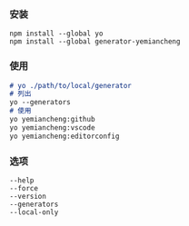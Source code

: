 ### 安装
```
npm install --global yo
npm install --global generator-yemiancheng
```

### 使用
```md
# yo ./path/to/local/generator
# 列出
yo --generators
# 使用
yo yemiancheng:github
yo yemiancheng:vscode
yo yemiancheng:editorconfig
```

### 选项
```
--help
--force
--version
--generators
--local-only
```
